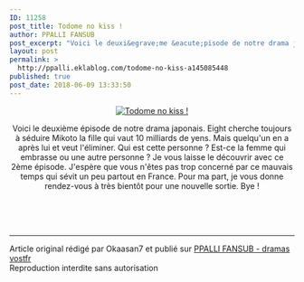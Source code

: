 ```yaml
---
ID: 11258
post_title: Todome no kiss !
author: PPALLI FANSUB
post_excerpt: "Voici le deuxi&egrave;me &eacute;pisode de notre drama japonais. Eight cherche toujours &agrave; s&eacute;duire Mikoto la fille qui vaut 10 milliards de yens. Mais quelqu'un en a apr&egrave;s lui et veut l'&eacute;liminer. Qui est cette personne ? Est-ce la femme qui embrasse ou une autre personne ? Je vous laisse le d&eacute;couvrir avec..."
layout: post
permalink: >
  http://ppalli.eklablog.com/todome-no-kiss-a145085448
published: true
post_date: 2018-06-09 13:33:50
---
```

<p style="text-align: center;"><a href="http://ekladata.com/FR_ksiXzf5JUZniWLX17092yFqM.jpg"><img src="http://ekladata.com/FR_ksiXzf5JUZniWLX17092yFqM.jpg" alt="Todome no kiss !"/></a></p>
<p style="text-align: center;">Voici le deuxi&egrave;me &eacute;pisode de notre drama japonais. Eight cherche toujours &agrave; s&eacute;duire Mikoto la fille qui vaut 10 milliards de yens. Mais quelqu'un en a apr&egrave;s lui et veut l'&eacute;liminer. Qui est cette personne ? Est-ce la femme qui embrasse ou une autre personne ? Je vous laisse le d&eacute;couvrir avec ce 2&egrave;me &eacute;pisode. J'esp&egrave;re que vous n'&ecirc;tes pas trop concern&eacute; par ce mauvais temps qui s&eacute;vit un peu partout en France. Pour ma part, je vous donne rendez-vous &agrave; tr&egrave;s bient&ocirc;t pour une nouvelle sortie. Bye !</p><br /><br /><br /><hr />Article original rédigé par Okaasan7 et publié sur <a href="http://ppalli.eklablog.com/">PPALLI FANSUB - dramas vostfr</a> <br /> Reproduction interdite sans autorisation
